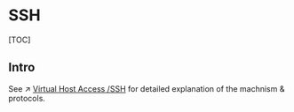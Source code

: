 # SSH

[TOC]



## Intro



See ↗ [Virtual Host Access /SSH](../../../../🏎️%20Computer%20Networking/📌%20Basics/0x01%20Application%20Layer/Host%20Access/SSH/SSH.md) for detailed explanation of the machnism & protocols.



